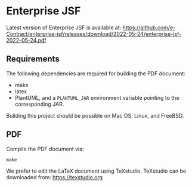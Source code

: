 # Enterprise JSF

Latest version of Enterprise JSF is available at:
https://github.com/e-Contract/enterprise-jsf/releases/download/2022-05-24/enterprise-jsf-2022-05-24.pdf


## Requirements

The following dependencies are required for building the PDF document:
* make
* latex
* PlantUML, and a `PLANTUML_JAR` environment variable pointing to the corresponding JAR.

Building this project should be possible on Mac OS, Linux, and FreeBSD.

## PDF

Compile the PDF document via:
```
make
```

We prefer to edit the LaTeX document using TeXstudio.
TeXstudio can be downloaded from:
https://texstudio.org
